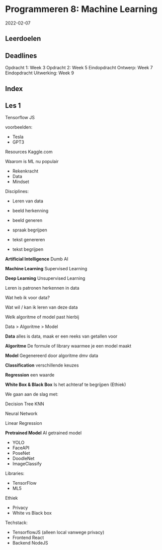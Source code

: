 # Programmeren 8: Machine Learning
2022-02-07


## Leerdoelen

## Deadlines
Opdracht 1: Week 3
Opdracht 2: Week 5
Eindopdracht Ontwerp: Week 7
Eindopdracht Uitwerking: Week 9

## Index

## Les 1


Tensorflow JS


voorbeelden:
- Tesla
- GPT3

Resources
Kaggle.com

Waarom is ML nu populair
- Rekenkracht
- Data
- Mindset


Disciplines:
- Leren van data
- beeld herkenning

- beeld generen
- spraak begrijpen
- tekst genereren
- tekst begrijpen

**Artificial Intelligence**
Dumb AI

**Machine Learning**
Supervised Learning

**Deep Learning**
Unsupervised Learning



Leren is patronen herkennen in data

Wat heb ik voor data?

Wat wil / kan ik leren van deze data

Welk algoritme of model past hierbij

Data > Algoritme > Model


**Data**
alles is data, maak er een reeks van getallen voor


**Algoritme**
De formule of library waarmee je een model maakt

**Model**
Gegenereerd door algoritme dmv data


**Classification**
verschillende keuzes

**Regression**
een waarde

**White Box & Black Box**
Is het achteraf te begrijpen
(Ethiek)


We gaan aan de slag met:

Decision Tree KNN

Neural Network

Linear Regression


**Pretrained Model**
Al getrained model

- YOLO
- FaceAPI
- PoseNet
- DoodleNet
- ImageClassify


Libraries:
- TensorFlow
- ML5

Ethiek
- Privacy
- White vs Black box


Techstack:
- TensorflowJS (alleen local vanwege privacy)
- Frontend React
- Backend NodeJS
